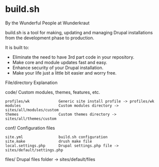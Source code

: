 build.sh
=================================================

By the Wunderful People at Wunderkraut

build.sh is a tool for making, updating and managing Drupal installations from the development phase to production. 

It is built to:
 - Eliminate the need to have 3rd part code in your repository.
 - Make core and module updates fast and easy.
 - Enhance security of your Drupal installation.
 - Make your life just a little bit easier and worry free.



File/directory				Explanation

code/						Custom modules, themes, features, etc.

	profiles/wk				Generic site install profile -> profiles/wk
	modules					Custom modules directory ->  sites/all/modules/custom
	themes					Custom themes directory -> sites/all/themes/custom

conf/						Configuration files

	site.yml				build.sh configuration
	site.make				drush make file
	local.settings.php		Drupal settings.php file -> sites/default/settings.php		

files/						Drupal files folder -> sites/default/files



